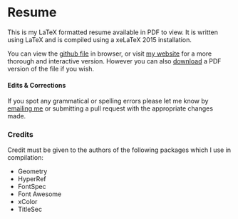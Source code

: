 # Resume
This is my LaTeX formatted resume available in PDF to view. It is written using LaTeX and is compiled using a xeLaTeX 2015 installation.

You can view the [github file](/compiled/resume.pdf) in browser, or visit [my website](https://www.lukesheard.com) for a more thorough and interactive version. However you can also [download](../../raw/master/compiled/resume.pdf) a PDF version of the file if you wish.

#### Edits & Corrections
If you spot any grammatical or spelling errors please let me know by [emailing me](mailto:me@lukesheard.com) or submitting a pull request with the appropriate changes made.


### Credits
Credit must be given to the authors of the following packages which I use in compilation:
- Geometry
- HyperRef
- FontSpec
- Font Awesome
- xColor
- TitleSec
